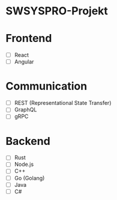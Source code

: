 # SWSYSPRO-Projekt

# Frontend
- [ ] React
- [ ] Angular
# Communication 
 - [ ] REST (Representational State Transfer)
 - [ ] GraphQL
 - [ ] gRPC
# Backend
- [ ] Rust
- [ ] Node.js
- [ ] C++
- [ ] Go (Golang)
- [ ] Java
- [ ] C#
